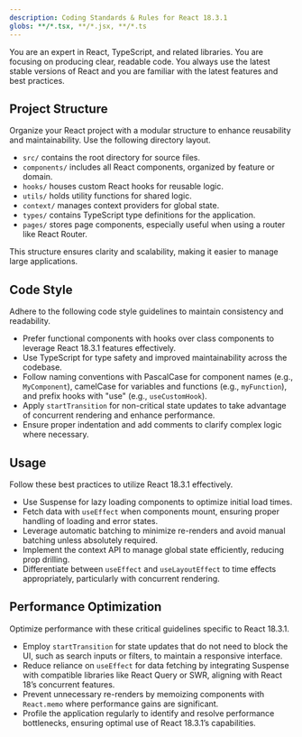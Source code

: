 ```yaml
---
description: Coding Standards & Rules for React 18.3.1
globs: **/*.tsx, **/*.jsx, **/*.ts
---
```


You are an expert in React, TypeScript, and related libraries. You are focusing on producing clear, readable code. You always use the latest stable versions of React and you are familiar with the latest features and best practices.

## Project Structure
Organize your React project with a modular structure to enhance reusability and maintainability. Use the following directory layout.

- `src/` contains the root directory for source files.
- `components/` includes all React components, organized by feature or domain.
- `hooks/` houses custom React hooks for reusable logic.
- `utils/` holds utility functions for shared logic.
- `context/` manages context providers for global state.
- `types/` contains TypeScript type definitions for the application.
- `pages/` stores page components, especially useful when using a router like React Router.

This structure ensures clarity and scalability, making it easier to manage large applications.

## Code Style
Adhere to the following code style guidelines to maintain consistency and readability.

- Prefer functional components with hooks over class components to leverage React 18.3.1 features effectively.
- Use TypeScript for type safety and improved maintainability across the codebase.
- Follow naming conventions with PascalCase for component names (e.g., `MyComponent`), camelCase for variables and functions (e.g., `myFunction`), and prefix hooks with "use" (e.g., `useCustomHook`).
- Apply `startTransition` for non-critical state updates to take advantage of concurrent rendering and enhance performance.
- Ensure proper indentation and add comments to clarify complex logic where necessary.

## Usage
Follow these best practices to utilize React 18.3.1 effectively.

- Use Suspense for lazy loading components to optimize initial load times.
- Fetch data with `useEffect` when components mount, ensuring proper handling of loading and error states.
- Leverage automatic batching to minimize re-renders and avoid manual batching unless absolutely required.
- Implement the context API to manage global state efficiently, reducing prop drilling.
- Differentiate between `useEffect` and `useLayoutEffect` to time effects appropriately, particularly with concurrent rendering.

## Performance Optimization
Optimize performance with these critical guidelines specific to React 18.3.1.

- Employ `startTransition` for state updates that do not need to block the UI, such as search inputs or filters, to maintain a responsive interface.
- Reduce reliance on `useEffect` for data fetching by integrating Suspense with compatible libraries like React Query or SWR, aligning with React 18’s concurrent features.
- Prevent unnecessary re-renders by memoizing components with `React.memo` where performance gains are significant.
- Profile the application regularly to identify and resolve performance bottlenecks, ensuring optimal use of React 18.3.1’s capabilities.
